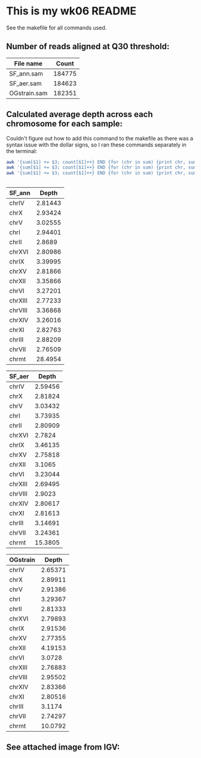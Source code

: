 # This is my wk06 README
See the makefile for all commands used.

## Number of reads aligned at Q30 threshold:

File name   | Count
------------|-------
SF_ann.sam  | 184775
SF_aer.sam  | 184623
OGstrain.sam| 182351

## Calculated average depth across each chromosome for each sample:

Couldn't figure out how to add this command to the makefile as there was a syntax issue with the dollar signs, so I ran these commands separately in the terminal:
```bash
awk '{sum[$1] += $3; count[$1]++} END {for (chr in sum) {print chr, sum[chr] / count[chr]}}' SF_ann.depth.txt
awk '{sum[$1] += $3; count[$1]++} END {for (chr in sum) {print chr, sum[chr] / count[chr]}}' SF_aer.depth.txt
awk '{sum[$1] += $3; count[$1]++} END {for (chr in sum) {print chr, sum[chr] / count[chr]}}' OGstrain.depth.txt
```
##

SF_ann	|Depth	
--------|--------
chrIV	| 2.81443
chrX	| 2.93424
chrV	| 3.02555
chrI	| 2.94401
chrII	| 2.8689
chrXVI	| 2.80986
chrIX	| 3.39995
chrXV	| 2.81866
chrXII	| 3.35866
chrVI	| 3.27201
chrXIII	| 2.77233
chrVIII	| 3.36868
chrXIV	| 3.26016
chrXI	| 2.82763
chrIII	| 2.88209
chrVII	| 2.76509
chrmt	| 28.4954

SF_aer	| Depth
--------|--------
chrIV	| 2.59456
chrX	| 2.81824
chrV	| 3.03432
chrI	| 3.73935
chrII	| 2.80909
chrXVI	| 2.7824
chrIX	| 3.46135
chrXV	| 2.75818
chrXII	| 3.1065
chrVI	| 3.23044
chrXIII | 2.69495
chrVIII | 2.9023
chrXIV	| 2.80617
chrXI	| 2.81613
chrIII	| 3.14691
chrVII	| 3.24361
chrmt	| 15.3805

OGstrain|Depth
--------|--------
chrIV	| 2.65371
chrX	| 2.89911
chrV	| 2.91386
chrI	| 3.29367
chrII	| 2.81333
chrXVI	| 2.79893
chrIX	| 2.91536
chrXV	| 2.77355
chrXII	| 4.19153
chrVI	| 3.0728
chrXIII	| 2.76883
chrVIII	| 2.95502
chrXIV	| 2.83366
chrXI	| 2.80516
chrIII	| 3.1174
chrVII	| 2.74297
chrmt	| 10.0792

## See attached image from IGV:
